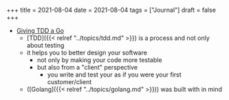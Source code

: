 +++
title = 2021-08-04
date = 2021-08-04
tags = ["Journal"]
draft = false
+++

-   [Giving TDD a Go](https://changelog.com/gotime/185)
    -   [TDD]({{< relref "../topics/tdd.md" >}}) is a process and not only about testing
    -   it helps you to better design your software
        -   not only by making your code more testable
        -   but also from a "client" perspective
            -   you write and test your as if you were your first customer/client
    -   ([Golang]({{< relref "../topics/golang.md" >}})) was built with in mind
